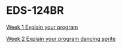 # EDS-124BR

[Week 1 Explain your program](https://youtu.be/X1ZAb7kwCxI)

[Week 2 Explain your program dancing sprite](https://youtu.be/Kto3vY5e2k4)
